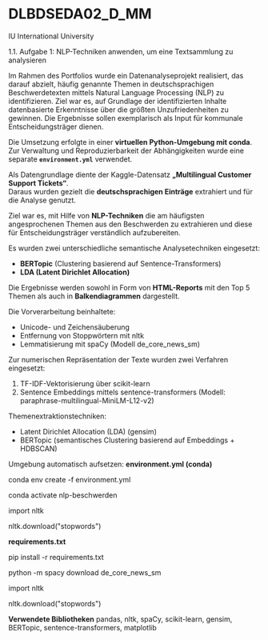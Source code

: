 # DLBDSEDA02_D_MM
IU International University

1.1. Aufgabe 1: NLP-Techniken anwenden, um eine Textsammlung zu analysieren


Im Rahmen des Portfolios wurde ein Datenanalyseprojekt realisiert, das darauf abzielt, häufig genannte Themen in deutschsprachigen Beschwerdetexten mittels Natural Language Processing (NLP) zu identifizieren. Ziel war es, auf Grundlage der identifizierten Inhalte datenbasierte Erkenntnisse über die größten Unzufriedenheiten zu gewinnen. Die Ergebnisse sollen exemplarisch als Input für kommunale Entscheidungsträger dienen.

Die Umsetzung erfolgte in einer **virtuellen Python-Umgebung mit conda**.  
Zur Verwaltung und Reproduzierbarkeit der Abhängigkeiten wurde eine separate **`environment.yml`** verwendet.  

Als Datengrundlage diente der Kaggle-Datensatz **„Multilingual Customer Support Tickets“**.  
Daraus wurden gezielt die **deutschsprachigen Einträge** extrahiert und für die Analyse genutzt.

Ziel war es, mit Hilfe von **NLP-Techniken** die am häufigsten angesprochenen Themen aus den Beschwerden
zu extrahieren und diese für Entscheidungsträger verständlich aufzubereiten.

Es wurden zwei unterschiedliche semantische Analysetechniken eingesetzt:
- **BERTopic** (Clustering basierend auf Sentence-Transformers)
- **LDA (Latent Dirichlet Allocation)**

Die Ergebnisse werden sowohl in Form von **HTML-Reports** mit den Top 5 Themen als auch
in **Balkendiagrammen** dargestellt.

Die Vorverarbeitung beinhaltete:
- Unicode- und Zeichensäuberung
- Entfernung von Stoppwörtern mit nltk
- Lemmatisierung mit spaCy (Modell de_core_news_sm)

Zur numerischen Repräsentation der Texte wurden zwei Verfahren eingesetzt:
1. TF-IDF-Vektorisierung über scikit-learn
2. Sentence Embeddings mittels sentence-transformers (Modell: paraphrase-multilingual-MiniLM-L12-v2)

Themenextraktionstechniken:
- Latent Dirichlet Allocation (LDA) (gensim)
- BERTopic (semantisches Clustering basierend auf Embeddings + HDBSCAN)

Umgebung automatisch aufsetzen:
**environment.yml (conda)**

conda env create -f environment.yml

conda activate nlp-beschwerden

import nltk

nltk.download("stopwords")


**requirements.txt**

pip install -r requirements.txt

python -m spacy download de_core_news_sm

import nltk

nltk.download("stopwords")


**Verwendete Bibliotheken**
pandas, nltk, spaCy, scikit-learn, gensim, BERTopic, sentence-transformers, matplotlib
